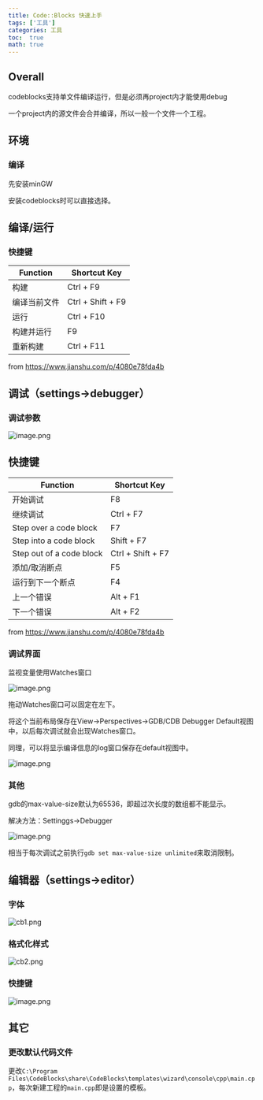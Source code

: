 ```yaml
---
title: Code::Blocks 快速上手
tags: ['工具']
categories: 工具
toc:  true
math: true
---
```


## Overall

codeblocks支持单文件编译运行，但是必须再project内才能使用debug

一个project内的源文件会合并编译，所以一般一个文件一个工程。

## 环境

### 编译

先安装minGW

安装codeblocks时可以直接选择。

## 编译/运行

### 快捷键
Function|Shortcut Key
---|---
构建|Ctrl + F9
编译当前文件|Ctrl + Shift + F9
运行|Ctrl + F10
构建并运行|F9
重新构建|Ctrl + F11

from <https://www.jianshu.com/p/4080e78fda4b>



## 调试（settings->debugger）

### 调试参数

![image.png](https://i.loli.net/2021/09/29/pi3lXBPncZQjtkN.png)

## 快捷键

Function|Shortcut Key
---|---
开始调试|F8
继续调试|Ctrl + F7
Step over a code block|F7
Step into a code block|Shift + F7
Step out of a code block|Ctrl + Shift + F7
添加/取消断点|F5
运行到下一个断点|F4
上一个错误|Alt + F1
下一个错误|Alt + F2

from <https://www.jianshu.com/p/4080e78fda4b>

### 调试界面

监视变量使用Watches窗口

![image.png](https://i.loli.net/2021/09/29/ABQ6xEPvY7KUwST.png)

拖动Watches窗口可以固定在左下。

将这个当前布局保存在View->Perspectives->GDB/CDB Debugger Default视图中，以后每次调试就会出现Watches窗口。

同理，可以将显示编译信息的log窗口保存在default视图中。

![image.png](https://i.loli.net/2021/09/29/gV1RiNmsDEPQckx.png)

### 其他

gdb的max-value-size默认为65536，即超过次长度的数组都不能显示。

解决方法：Settinggs->Debugger

![image.png](https://i.loli.net/2021/09/29/aHu8IQnG3EU9BVf.png)

相当于每次调试之前执行`gdb set max-value-size unlimited`来取消限制。

## 编辑器（settings->editor）

### 字体

![cb1.png](https://i.loli.net/2021/09/29/Q6vWYazXmM3nkIq.png)

### 格式化样式

![cb2.png](https://i.loli.net/2021/09/29/8Y1HbZkgVS9Uvjq.png)

### 快捷键

![image.png](https://i.loli.net/2021/09/29/fbASjzUgw4CLiIF.png)

## 其它

### 更改默认代码文件

更改`C:\Program Files\CodeBlocks\share\CodeBlocks\templates\wizard\console\cpp\main.cpp`，每次新建工程的`main.cpp`即是设置的模板。
